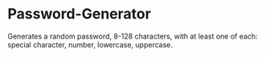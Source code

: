 # Password-Generator
Generates a random password, 8-128 characters, with at least one of each: special character, number, lowercase, uppercase.
